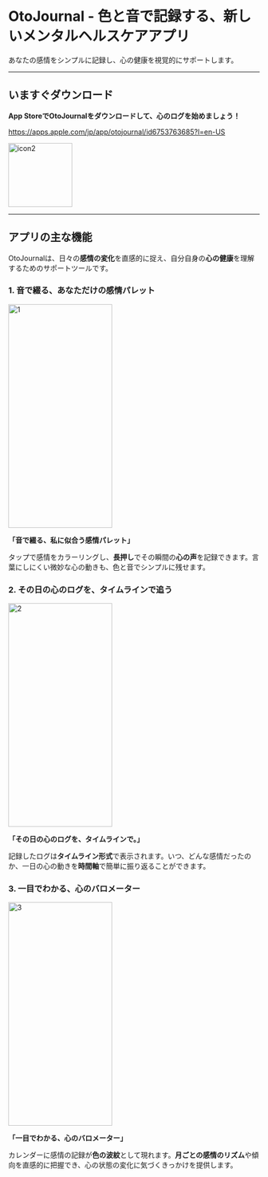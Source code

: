 # OtoJournal - 色と音で記録する、新しいメンタルヘルスケアアプリ

あなたの感情をシンプルに記録し、心の健康を視覚的にサポートします。

---

## いますぐダウンロード

**App StoreでOtoJournalをダウンロードして、心のログを始めましょう！**

https://apps.apple.com/jp/app/otojournal/id6753763685?l=en-US

<img width="128" height="128" alt="icon2" src="https://github.com/user-attachments/assets/a08aba8e-d4d6-4309-9d18-81cca4a9d5f0" />


---

## アプリの主な機能

OtoJournalは、日々の**感情の変化**を直感的に捉え、自分自身の**心の健康**を理解するためのサポートツールです。

### 1. 音で綴る、あなただけの感情パレット

<img width="208" height="448" alt="1" src="https://github.com/user-attachments/assets/4ac68d20-7fcd-4227-9b23-d695b7940982"/>

**「音で綴る、私に似合う感情パレット」**

タップで感情をカラーリングし、**長押し**でその瞬間の**心の声**を記録できます。言葉にしにくい微妙な心の動きも、色と音でシンプルに残せます。

### 2. その日の心のログを、タイムラインで追う

<img width="208" height="448" alt="2" src="https://github.com/user-attachments/assets/cb8e63b5-4c69-4a98-a79d-021dab499685" />

**「その日の心のログを、タイムラインで。」**

記録したログは**タイムライン形式**で表示されます。いつ、どんな感情だったのか、一日の心の動きを**時間軸**で簡単に振り返ることができます。

### 3. 一目でわかる、心のバロメーター

<img width="208" height="448" alt="3" src="https://github.com/user-attachments/assets/3d809e55-1e8f-4b25-930e-ea4a2463c503" />

**「一目でわかる、心のバロメーター」**

カレンダーに感情の記録が**色の波紋**として現れます。**月ごとの感情のリズム**や傾向を直感的に把握でき、心の状態の変化に気づくきっかけを提供します。
